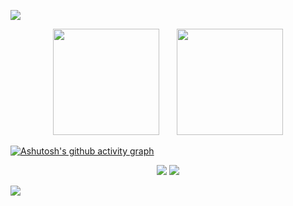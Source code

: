 ![](https://raw.githubusercontent.com/jerry609/jerry609/main/dist/github-contribution-grid-snake.svg)
<div align="center">
<span>&emsp;&emsp;</span>
<img height="170px" src="https://github-readme-stats.vercel.app/api?username=jerry609" /><span>&emsp;&emsp;</span><img height="170px" src="https://github-readme-stats.vercel.app/api/top-langs/?username=jerry609&layout=compact&langs_count=8" />
<span>&emsp;&emsp;</span>
</div>

[![Ashutosh's github activity graph](https://github-readme-activity-graph.vercel.app/graph?username=jerry609&theme=github-light&bg_color=white&title_color=black&area_color=black&)](https://github.com/jerry609/github-readme-activity-graph)


<div align="center">
    <img  src="https://github-readme-streak-stats.herokuapp.com/?user=jerry609" />
    <img  src="https://github-profile-trophy.vercel.app/?username=jerry609" />
</div>

![](https://raw.githubusercontent.com/jerry609/jerry609/main/dist/github-contribution-grid-snake.svg)
